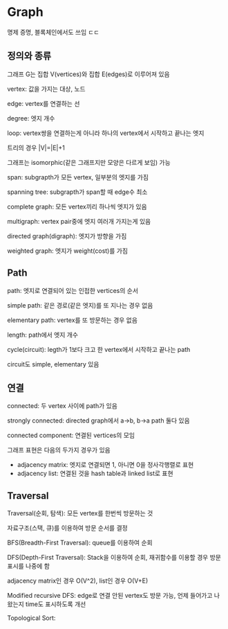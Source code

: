 # Graph
명제 증명, 블록체인에서도 쓰임 ㄷㄷ

## 정의와 종류

그래프 G는 집합 V(vertices)와 집합 E(edges)로 이루어져 있음

vertex: 값을 가지는 대상, 노드

edge: vertex를 연결하는 선

degree: 엣지 개수

loop: vertex쌍을 연결하는게 아니라 하나의 vertex에서 시작하고 끝나는 엣지

트리의 경우 |V|=|E|+1

그래프는 isomorphic(같은 그래프지만 모양은 다르게 보임) 가능

span: subgrapth가 모든 vertex, 일부분의 엣지를 가짐

spanning tree: subgrapth가 span할 때 edge수 최소

complete graph: 모든 vertex끼리 하나씩 엣지가 있음

multigraph: vertex pair중에 엣지 여러개 가지는게 있음

directed graph(digraph): 엣지가 방향을 가짐

weighted graph: 엣지가 weight(cost)를 가짐

## Path

path: 엣지로 연결되어 있는 인접한 vertices의 순서

simple path: 같은 경로(같은 엣지)를 또 지나는 경우 없음

elementary path: vertex를 또 방문하는 경우 없음

length: path에서 엣지 개수

cycle(circuit): legth가 1보다 크고 한 vertex에서 시작하고 끝나는 path

circuit도 simple, elementary 있음

## 연결
connected: 두 vertex 사이에 path가 있음

strongly connected: directed graph에서 a→b, b→a path 둘다 있음

connected component: 연결된 vertices의 모임

그래프 표현은 다음의 두가지 경우가 있음

- adjacency matrix: 엣지로 연결되면 1, 아니면 0을 정사각행렬로 표현
- adjacency list: 연결된 것을 hash table과 linked list로 표현

## Traversal

Traversal(순회, 탐색): 모든 vertex를 한번씩 방문하는 것

자료구조(스택, 큐)를 이용하여 방문 순서를 결정

BFS(Breadth-First Traversal): queue를 이용하여 순회

DFS(Depth-First Traversal): Stack을 이용하여 순회, 재귀함수를 이용할 경우 방문 표시를 나중에 함

adjacency matrix인 경우 O(V^2), list인 경우 O(V+E)

Modified recursive DFS: edge로 연결 안된 vertex도 방문 가능, 언제 들어가고 나왔는지 time도 표시하도록 개선

Topological Sort:
